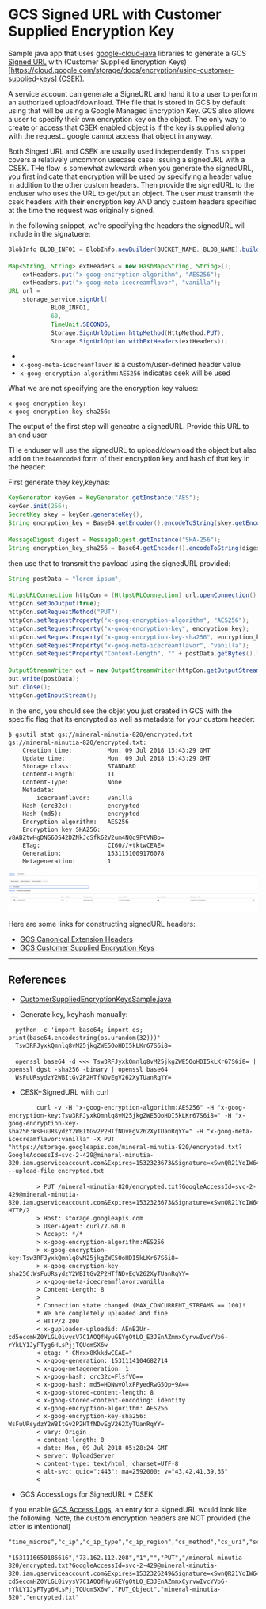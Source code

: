 # GCS Signed URL with Customer Supplied Encryption Key

Sample java app that uses [google-cloud-java](https://github.com/GoogleCloudPlatform/google-cloud-java) libraries to generate a GCS [Signed URL](https://cloud.google.com/storage/docs/access-control/signed-urls) with (Customer Supplied Encryption Keys)[https://cloud.google.com/storage/docs/encryption/using-customer-supplied-keys] (CSEK).

A service account can generate a SigneURL and hand it to a user to perform an authorized upload/download.  THe file that is stored in GCS by default using that will be using a Google Managed Encryption Key.   GCS also allows a user to specify their own encryption key on the object.  The only way to create or access that CSEK enabled object is if the key is supplied along with the request...google cannot access that object in anyway.

Both Singed URL and CSEK are usually used independently.  This snippet covers a relatively uncommon usecase case:  issuing a signedURL with a CSEK.  THe flow is somewhat awkward:  when you generate the signedURL, you first indicate that encryption will be used by specifying a header value in addition to the other custom headers.  Then provide the signedURL to the enduser who uses the URL to get/put an object.  The user *must* transmit the csek headers with their encryption key AND andy custom headers specified at the time the request was originally signed.


In the following snippet, we're specifying the headers the signedURL will include in the signatuere:
```java
BlobInfo BLOB_INFO1 = BlobInfo.newBuilder(BUCKET_NAME, BLOB_NAME).build();

Map<String, String> extHeaders = new HashMap<String, String>();
	extHeaders.put("x-goog-encryption-algorithm", "AES256");
	extHeaders.put("x-goog-meta-icecreamflavor", "vanilla");
URL url =
	storage_service.signUrl(
			BLOB_INFO1,
			60,
			TimeUnit.SECONDS,
			Storage.SignUrlOption.httpMethod(HttpMethod.PUT),
			Storage.SignUrlOption.withExtHeaders(extHeaders));
```

-
- ```x-goog-meta-icecreamflavor```  is a custom/user-defined header value
- ```x-goog-encryption-algorithm:AES256```  indicates csek will be used

What we are not specifying are the encryption key values:

 ```
x-goog-encryption-key:
x-goog-encryption-key-sha256:
 ```

The output of the first step will geneatre a signedURL.  Provide this URL to an end user


THe enduser will use the signedURL to upload/download the object but also add on the ```b64encoded``` form of their encryption key and hash of that key in the header:


First generate they key,keyhas:
```java
KeyGenerator keyGen = KeyGenerator.getInstance("AES");
keyGen.init(256);
SecretKey skey = keyGen.generateKey();
String encryption_key = Base64.getEncoder().encodeToString(skey.getEncoded());

MessageDigest digest = MessageDigest.getInstance("SHA-256");
String encryption_key_sha256 = Base64.getEncoder().encodeToString(digest.digest(skey.getEncoded()));
```

then use that to transmit the payload using the signedURL provided:

```java
String postData = "lorem ipsum";

HttpsURLConnection httpCon = (HttpsURLConnection) url.openConnection();
httpCon.setDoOutput(true);
httpCon.setRequestMethod("PUT");
httpCon.setRequestProperty("x-goog-encryption-algorithm", "AES256");
httpCon.setRequestProperty("x-goog-encryption-key", encryption_key);
httpCon.setRequestProperty("x-goog-encryption-key-sha256", encryption_key_sha256);
httpCon.setRequestProperty("x-goog-meta-icecreamflavor", "vanilla");
httpCon.setRequestProperty("Content-Length", "" + postData.getBytes().length);

OutputStreamWriter out = new OutputStreamWriter(httpCon.getOutputStream());
out.write(postData);
out.close();
httpCon.getInputStream();
```


In the end, you should see the objet you just created in GCS with the specific flag that its encrypted as well as metadata for your custom header:


```
$ gsutil stat gs://mineral-minutia-820/encrypted.txt
gs://mineral-minutia-820/encrypted.txt:
    Creation time:          Mon, 09 Jul 2018 15:43:29 GMT
    Update time:            Mon, 09 Jul 2018 15:43:29 GMT
    Storage class:          STANDARD
    Content-Length:         11
    Content-Type:           None
    Metadata:               
        icecreamflavor:     vanilla
    Hash (crc32c):          encrypted
    Hash (md5):             encrypted
    Encryption algorithm:   AES256
    Encryption key SHA256:  v8ABZtwHgDNG6OS42DZNkJcSfk62V2um4NQq9FtVN8o=
    ETag:                   CI60//+tktwCEAE=
    Generation:             1531151009176078
    Metageneration:         1
```

![images/encrypted.png](images/encrypted.png)

Here are some links for constructing signedURL headers:

- [GCS Canonical Extension Headers](https://cloud.google.com/storage/docs/access-control/signed-urls#about-canonical-extension-headers)
- [GCS Customer Supplied Encryption Keys](https://cloud.google.com/storage/docs/encryption/using-customer-supplied-keys)

---

## References

- [CustomerSuppliedEncryptionKeysSample.java](https://github.com/GoogleCloudPlatform/java-docs-samples/blob/master/storage/json-api/src/main/java/CustomerSuppliedEncryptionKeysSamples.java#L40)

- Generate key, keyhash manually:

```
  python -c 'import base64; import os; print(base64.encodestring(os.urandom(32)))'
  Tsw3RFJyxkQmnlq8vM25jkgZWE5OoHDI5kLKr67S6i8=

  openssl base64 -d <<< Tsw3RFJyxkQmnlq8vM25jkgZWE5OoHDI5kLKr67S6i8= | openssl dgst -sha256 -binary | openssl base64
  WsFuURsydzY2WBItGv2P2HTfNDvEgV262XyTUanRqYY=
```

- CESK+SignedURL with curl

```
        curl -v -H "x-goog-encryption-algorithm:AES256" -H "x-goog-encryption-key:Tsw3RFJyxkQmnlq8vM25jkgZWE5OoHDI5kLKr67S6i8=" -H "x-goog-encryption-key-sha256:WsFuURsydzY2WBItGv2P2HTfNDvEgV262XyTUanRqYY=" -H "x-goog-meta-icecreamflavor:vanilla" -X PUT "https://storage.googleapis.com/mineral-minutia-820/encrypted.txt?GoogleAccessId=svc-2-429@mineral-minutia-820.iam.gserviceaccount.com&Expires=1532323673&Signature=xSwnQR21YoIW64ZZw998Q1UZbYGW8FWEpNqpT2UeIDRA4thQq3erpfn%2FvhIaVCzgUeXd0eTH7dz85GJ40FPlxh%2Fx9KXBE1rx2riPG8Cmel9CeW0P4TrUgZ21%2BozfSPCQ%2BwZNPVOrGg%2FAYvLO5IR9esDKsIiQquNrru1TnDJTsREcIEgjxLi4zEuejd%2FaWSIIMGb%2BKimAmWvzt8Bvtk4bsKQRWfvvBerttr2bpXt624VbRGHsuT2JOQqlzM%2F7JwnTJOb42Bb6UQ8GMxvt41Ow2jYA9gTnqgeR5OKuHaaIiNTZM2StnmSfdweJTtupZ19LycTafdpkbw%2BxWq9ablahblah"  --upload-file encrypted.txt

        > PUT /mineral-minutia-820/encrypted.txt?GoogleAccessId=svc-2-429@mineral-minutia-820.iam.gserviceaccount.com&Expires=1532323673&Signature=xSwnQR21YoIW64ZZw998Q1UZbYGW8FWEpNqpT2UeIDRA4thQq3erpfn%2FvhIaVCzgUeXd0eTH7dz85GJ40FPlxh%2Fx9KXBE1rx2riPG8Cmel9CeW0P4TrUgZ21%2BozfSPCQ%2BwZNPVOrGg%2FAYvLO5IR9esDKsIiQquNrru1TnDJTsREcIEgjxLi4zEuejd%2FaWSIIMGb%2BKimAmWvzt8Bvtk4bsKQRWfvvBerttr2bpXt624VbRGHsuT2JOQqlzM%2F7JwnTJOb42Bb6UQ8GMxvt41Ow2jYA9gTnqgeR5OKuHaaIiNTZM2StnmSfdweJTtupZ19LycTafdpkbw%2Bblahblah HTTP/2
        > Host: storage.googleapis.com
        > User-Agent: curl/7.60.0
        > Accept: */*
        > x-goog-encryption-algorithm:AES256
        > x-goog-encryption-key:Tsw3RFJyxkQmnlq8vM25jkgZWE5OoHDI5kLKr67S6i8=
        > x-goog-encryption-key-sha256:WsFuURsydzY2WBItGv2P2HTfNDvEgV262XyTUanRqYY=
        > x-goog-meta-icecreamflavor:vanilla
        > Content-Length: 8
        >
        * Connection state changed (MAX_CONCURRENT_STREAMS == 100)!
        * We are completely uploaded and fine
        < HTTP/2 200
        < x-guploader-uploadid: AEnB2Ur-cd5eccmHZ0YLGL0ivysV7C1AOQfHyuGEYgOtLO_E3JEnAZmmxCyrvwIvcYVp6-rYkLY1JyFTyg6HLsPjjTQUcmSX6w
        < etag: "-CNrxx8KkkdwCEAE="
        < x-goog-generation: 1531114104682714
        < x-goog-metageneration: 1
        < x-goog-hash: crc32c=FlsfVQ==
        < x-goog-hash: md5=HQNwvQlxFPyedRwG5Op+9A==
        < x-goog-stored-content-length: 8
        < x-goog-stored-content-encoding: identity
        < x-goog-encryption-algorithm: AES256
        < x-goog-encryption-key-sha256: WsFuURsydzY2WBItGv2P2HTfNDvEgV262XyTUanRqYY=
        < vary: Origin
        < content-length: 0
        < date: Mon, 09 Jul 2018 05:28:24 GMT
        < server: UploadServer
        < content-type: text/html; charset=UTF-8
        < alt-svc: quic=":443"; ma=2592000; v="43,42,41,39,35"
        <
```


- GCS AccessLogs for SignedURL + CSEK

If you enable [GCS Access Logs](https://cloud.google.com/storage/docs/access-logs), an entry for a signedURL would look like the following.  Note, the custom  encryption headers are NOT provided (the latter is intentional)
```
"time_micros","c_ip","c_ip_type","c_ip_region","cs_method","cs_uri","sc_status","cs_bytes","sc_bytes","time_taken_micros","cs_host","cs_referer","cs_user_agent","s_request_id","cs_operation","cs_bucket","cs_object"

"1531116650186616","73.162.112.208","1","","PUT","/mineral-minutia-820/encrypted.txt?GoogleAccessId=svc-2-429@mineral-minutia-820.iam.gserviceaccount.com&Expires=1532326249&Signature=xSwnQR21YoIW64ZZw998Q1UZbYGW8FWEpNqpT2UeIDRA4thQq3erpfn%2FvhIaVCzgUeXd0eTH7dz85GJ40FPlxh%2Fx9KXBE1rx2riPG8Cmel9CeW0P4TrUgZ21%2BozfSPCQ%2BwZNPVOrGg%2FAYvLO5IR9esDKsIiQquNrru1TnDJTsREcIEgjxLi4zEuejd%2FaWSIIMGb%2BKimAmWvzt8Bvtk4bsKQRWfvvBerttr2bpXt624VbRGHsuT2JOQqlzM%2F7JwnTJOb42Bb6UQ8GMxvt41Ow2jYA9gTnqgeR5OKuHaaIiNTZM2StnmSfdweJTtupZ19LycTafdpkbw%2Bblahblah","200","11","0","260000","storage.googleapis.com","","Java/1.8.0_171,gzip(gfe)","AEnB2Ur-cd5eccmHZ0YLGL0ivysV7C1AOQfHyuGEYgOtLO_E3JEnAZmmxCyrvwIvcYVp6-rYkLY1JyFTyg6HLsPjjTQUcmSX6w","PUT_Object","mineral-minutia-820","encrypted.txt"
```
